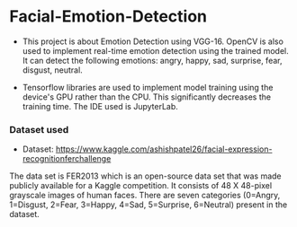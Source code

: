 # Facial-Emotion-Detection

* This project is about Emotion Detection using VGG-16. OpenCV is also used to implement real-time emotion detection using the trained model. It can detect the following emotions: angry, happy, sad, surprise, fear, disgust, neutral.

* Tensorflow libraries are used to implement model training using the device's GPU rather than the CPU. This significantly decreases the training time. The IDE used is JupyterLab.

### Dataset used

* Dataset: https://www.kaggle.com/ashishpatel26/facial-expression-recognitionferchallenge  

The data set is FER2013 which is an open-source data set that was made publicly available for a Kaggle competition. It consists of 48 X 48-pixel grayscale images of human faces. There are seven categories (0=Angry, 1=Disgust, 2=Fear, 3=Happy, 4=Sad, 5=Surprise, 6=Neutral) present in the dataset.

